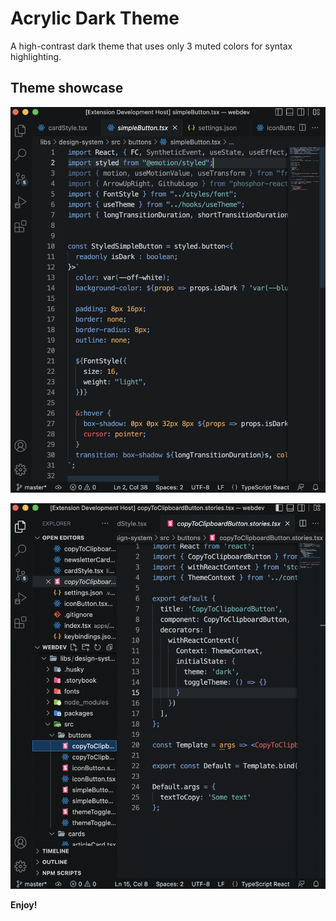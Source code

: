 # Acrylic Dark Theme

A high-contrast dark theme that uses only 3 muted colors for syntax highlighting.

## Theme showcase

![Showcase1](./assets/showcase1.png)

![Showcase2](./assets/showcase2.png)

**Enjoy!**
